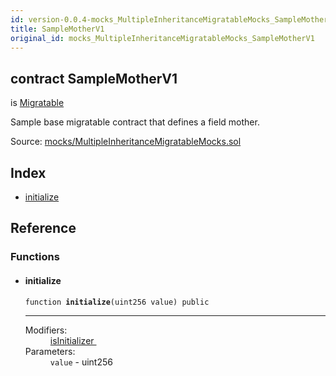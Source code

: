 ```yaml
---
id: version-0.0.4-mocks_MultipleInheritanceMigratableMocks_SampleMotherV1
title: SampleMotherV1
original_id: mocks_MultipleInheritanceMigratableMocks_SampleMotherV1
---
```


<div class="contract-doc"><div class="contract"><h2 class="contract-header"><span class="contract-kind">contract</span> SampleMotherV1</h2><p class="base-contracts"><span>is</span> <a href="migrations_Migratable.html">Migratable</a></p><p class="description">Sample base migratable contract that defines a field mother.</p><div class="source">Source: <a href="git+https://github.com/zeppelinos/zos-lib/blob/v0.1.12/contracts/mocks/MultipleInheritanceMigratableMocks.sol" target="_blank">mocks/MultipleInheritanceMigratableMocks.sol</a></div></div><div class="index"><h2>Index</h2><ul><li><a href="mocks_MultipleInheritanceMigratableMocks_SampleMotherV1.html#initialize">initialize</a></li></ul></div><div class="reference"><h2>Reference</h2><div class="functions"><h3>Functions</h3><ul><li><div class="item function"><span id="initialize" class="anchor-marker"></span><h4 class="name">initialize</h4><div class="body"><code class="signature">function <strong>initialize</strong><span>(uint256 value) </span><span>public </span></code><hr/><dl><dt><span class="label-modifiers">Modifiers:</span></dt><dd><a href="migrations_Migratable.html#isInitializer">isInitializer </a></dd><dt><span class="label-parameters">Parameters:</span></dt><dd><div><code>value</code> - uint256</div></dd></dl></div></div></li></ul></div></div></div>
